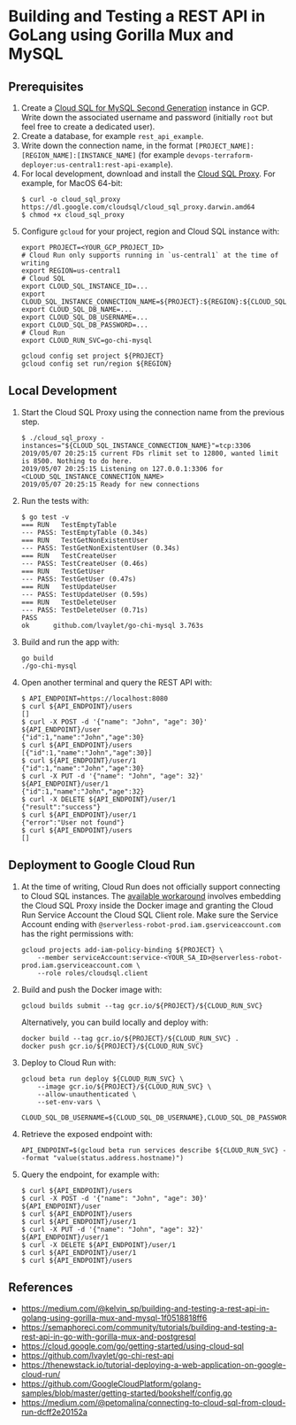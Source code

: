 # Building and Testing a REST API in GoLang using Gorilla Mux and MySQL

## Prerequisites

1. Create a [Cloud SQL for MySQL Second Generation](https://cloud.google.com/go/getting-started/using-cloud-sql#create_a_cloud_sql_instance) instance in GCP. Write down the associated username and password (initially `root` but feel free to create a dedicated user).
1. Create a database, for example `rest_api_example`.
1. Write down the connection name, in the format `[PROJECT_NAME]:[REGION_NAME]:[INSTANCE_NAME]` (for example `devops-terraform-deployer:us-central1:rest-api-example`).
1. For local development, download and install the [Cloud SQL Proxy](https://cloud.google.com/go/getting-started/using-cloud-sql#install_the_cloud_sql_proxy). For example, for MacOS 64-bit:
    ```
    $ curl -o cloud_sql_proxy https://dl.google.com/cloudsql/cloud_sql_proxy.darwin.amd64
    $ chmod +x cloud_sql_proxy
    ```
1. Configure `gcloud` for your project, region and Cloud SQL instance with:
    ```
    export PROJECT=<YOUR_GCP_PROJECT_ID>
    # Cloud Run only supports running in `us-central1` at the time of writing
    export REGION=us-central1
    # Cloud SQL
    export CLOUD_SQL_INSTANCE_ID=...
    export CLOUD_SQL_INSTANCE_CONNECTION_NAME=${PROJECT}:${REGION}:${CLOUD_SQL_INSTANCE_ID}
    export CLOUD_SQL_DB_NAME=...
    export CLOUD_SQL_DB_USERNAME=...
    export CLOUD_SQL_DB_PASSWORD=...
    # Cloud Run
    export CLOUD_RUN_SVC=go-chi-mysql

    gcloud config set project ${PROJECT}
    gcloud config set run/region ${REGION}
    ```

## Local Development

1. Start the Cloud SQL Proxy using the connection name from the previous step.
    ```
    $ ./cloud_sql_proxy -instances="${CLOUD_SQL_INSTANCE_CONNECTION_NAME}"=tcp:3306
    2019/05/07 20:25:15 current FDs rlimit set to 12800, wanted limit is 8500. Nothing to do here.
    2019/05/07 20:25:15 Listening on 127.0.0.1:3306 for <CLOUD_SQL_INSTANCE_CONNECTION_NAME>
    2019/05/07 20:25:15 Ready for new connections
    ```
1. Run the tests with:
    ```
    $ go test -v
    === RUN   TestEmptyTable
    --- PASS: TestEmptyTable (0.34s)
    === RUN   TestGetNonExistentUser
    --- PASS: TestGetNonExistentUser (0.34s)
    === RUN   TestCreateUser
    --- PASS: TestCreateUser (0.46s)
    === RUN   TestGetUser
    --- PASS: TestGetUser (0.47s)
    === RUN   TestUpdateUser
    --- PASS: TestUpdateUser (0.59s)
    === RUN   TestDeleteUser
    --- PASS: TestDeleteUser (0.71s)
    PASS
    ok      github.com/lvaylet/go-chi-mysql 3.763s
    ```
1. Build and run the app with:
    ```
    go build
    ./go-chi-mysql
    ```
1. Open another terminal and query the REST API with:
    ```
    $ API_ENDPOINT=https://localhost:8080
    $ curl ${API_ENDPOINT}/users
    []
    $ curl -X POST -d '{"name": "John", "age": 30}' ${API_ENDPOINT}/user
    {"id":1,"name":"John","age":30}
    $ curl ${API_ENDPOINT}/users
    [{"id":1,"name":"John","age":30}]
    $ curl ${API_ENDPOINT}/user/1
    {"id":1,"name":"John","age":30}
    $ curl -X PUT -d '{"name": "John", "age": 32}' ${API_ENDPOINT}/user/1
    {"id":1,"name":"John","age":32}
    $ curl -X DELETE ${API_ENDPOINT}/user/1
    {"result":"success"}
    $ curl ${API_ENDPOINT}/user/1
    {"error":"User not found"}
    $ curl ${API_ENDPOINT}/users
    []
    ```

## Deployment to Google Cloud Run

1. At the time of writing, Cloud Run does not officially support connecting to Cloud SQL instances. The [available workaround](https://medium.com/@petomalina/connecting-to-cloud-sql-from-cloud-run-dcff2e20152a) involves embedding the Cloud SQL Proxy inside the Docker image and granting the Cloud Run Service Account the Cloud SQL Client role. Make sure the Service Account ending with `@serverless-robot-prod.iam.gserviceaccount.com` has the right permissions with:
    ```
    gcloud projects add-iam-policy-binding ${PROJECT} \
        --member serviceAccount:service-<YOUR_SA_ID>@serverless-robot-prod.iam.gserviceaccount.com \
        --role roles/cloudsql.client
    ```
1. Build and push the Docker image with:
    ```
    gcloud builds submit --tag gcr.io/${PROJECT}/${CLOUD_RUN_SVC}
    ```
    Alternatively, you can build locally and deploy with:
    ```
    docker build --tag gcr.io/${PROJECT}/${CLOUD_RUN_SVC} .
    docker push gcr.io/${PROJECT}/${CLOUD_RUN_SVC}
    ```
1. Deploy to Cloud Run with:
    ```
    gcloud beta run deploy ${CLOUD_RUN_SVC} \
        --image gcr.io/${PROJECT}/${CLOUD_RUN_SVC} \
        --allow-unauthenticated \
        --set-env-vars \
            CLOUD_SQL_DB_USERNAME=${CLOUD_SQL_DB_USERNAME},CLOUD_SQL_DB_PASSWORD=${CLOUD_SQL_DB_PASSWORD},CLOUD_SQL_INSTANCE_CONNECTION_NAME=${CLOUD_SQL_INSTANCE_CONNECTION_NAME},CLOUD_SQL_DB_NAME=${CLOUD_SQL_DB_NAME}
    ````
1. Retrieve the exposed endpoint with:
    ```
    API_ENDPOINT=$(gcloud beta run services describe ${CLOUD_RUN_SVC} --format "value(status.address.hostname)")
    ```
1. Query the endpoint, for example with:
    ```
    $ curl ${API_ENDPOINT}/users
    $ curl -X POST -d '{"name": "John", "age": 30}' ${API_ENDPOINT}/user
    $ curl ${API_ENDPOINT}/users
    $ curl ${API_ENDPOINT}/user/1
    $ curl -X PUT -d '{"name": "John", "age": 32}' ${API_ENDPOINT}/user/1
    $ curl -X DELETE ${API_ENDPOINT}/user/1
    $ curl ${API_ENDPOINT}/user/1
    $ curl ${API_ENDPOINT}/users
    ```

## References

- https://medium.com/@kelvin_sp/building-and-testing-a-rest-api-in-golang-using-gorilla-mux-and-mysql-1f0518818ff6
- https://semaphoreci.com/community/tutorials/building-and-testing-a-rest-api-in-go-with-gorilla-mux-and-postgresql
- https://cloud.google.com/go/getting-started/using-cloud-sql
- https://github.com/lvaylet/go-chi-rest-api
- https://thenewstack.io/tutorial-deploying-a-web-application-on-google-cloud-run/
- https://github.com/GoogleCloudPlatform/golang-samples/blob/master/getting-started/bookshelf/config.go
- https://medium.com/@petomalina/connecting-to-cloud-sql-from-cloud-run-dcff2e20152a